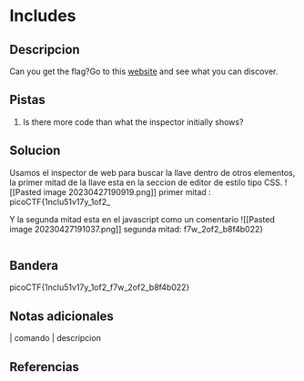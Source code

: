 
# Includes

## Descripcion
Can you get the flag?Go to this [website](http://saturn.picoctf.net:56469/) and see what you can discover.
## Pistas
1. Is there more code than what the inspector initially shows?
## Solucion
Usamos el inspector de web para buscar la llave dentro de otros elementos, la primer mitad de la llave esta en la seccion de editor de estilo tipo CSS.
![[Pasted image 20230427190919.png]]
primer mitad : picoCTF{1nclu51v17y_1of2_

Y la segunda mitad esta en el javascript como un comentario
![[Pasted image 20230427191037.png]]
segunda mitad: f7w_2of2_b8f4b022}
```bash()
```

## Bandera

picoCTF{1nclu51v17y_1of2_f7w_2of2_b8f4b022}

## Notas adicionales

| comando | descripcion

## Referencias
